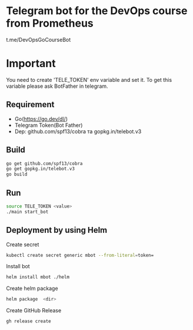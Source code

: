 # Telegram bot for the DevOps course from Prometheus
t.me/DevOpsGoCourseBot

# Important
You need to create 'TELE_TOKEN' env variable and set it. To get this variable please ask BotFather in telegram.

## Requirement
 - Go(https://go.dev/dl/)
 - Telegram Token(Bot Father)
 - Dep: github.com/spf13/cobra та gopkg.in/telebot.v3


 ## Build
 ```bash
 go get github.com/spf13/cobra 
 go get gopkg.in/telebot.v3
 go build
 ```

 ## Run
 ```bash
 source TELE_TOKEN <value>
 ./main start_bot
 ```

## Deployment by using Helm

Create secret
```bash
kubectl create secret generic mbot --from-literal=token=
```

Install bot
```bash
helm install mbot ./helm
```

Create helm package
```bash
helm package  <dir> 
```

Create GitHub Release
```bash
gh release create
```

